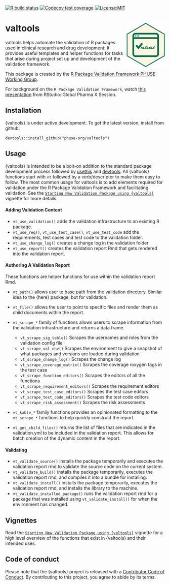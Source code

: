 <!-- badges: start -->
  [![R build status](https://github.com/phuse-org/valtools/workflows/R-CMD-check/badge.svg)](https://github.com/phuse-org/valtools/actions)
  [![Codecov test coverage](https://codecov.io/gh/phuse-org/valtools/branch/main/graph/badge.svg)](https://codecov.io/gh/phuse-org/valtools?branch=main)
  [![License:MIT](https://img.shields.io/badge/License-MIT-yellow.svg)](https://opensource.org/licenses/MIT)
<!-- badges: end -->

# valtools <img src='man/figures/logo.png' align="right" height="139" />

valtools helps automate the validation of R packages used in clinical research and drug development:
It provides useful templates and helper functions for tasks that arise during project set up and development
of the validation framework.


This package is created by the [R Package Validation Framework PHUSE Working Group](https://advance.phuse.global/display/WEL/R+Package+Validation+Framework).

For background on the `R Package Validation Framework`, watch [this presentation](https://www.rstudio.com/resources/rstudioglobal-2021/r-package-validation-framework/) from RStudio::Global Pharma X Session.


## Installation

{valtools} is under active development. To get the latest version, install from github:

```
devtools::install_github("phuse-org/valtools")
```

## Usage

{valtools} is intended to be a bolt-on addition to the standard package development process followed by [usethis](usethis.r-lib.org) and [devtools](https://devtools.r-lib.org/). All {valtools} functions start with `vt` followed by a verb/descriptor to make them easy to follow. 
The most common usage for valtools is to add elements required for validation under the R Package Validation Framework and facilitating validation. See the [`Starting New Validation Package using {valtools}`](vignettes/starting-validated-package.Rmd) vignette for more details.

#### Adding Validation Content

- `vt_use_validation()` adds the validation infrastructure to an existing R package.
- `vt_use_req()`, `vt_use_test_case()`, `vt_use_test_code` add the requirements, test cases and test code to the validation folder.
- `vt_use_change_log()` creates a change log in the validation folder
- `vt_use_report()` creates the validation report Rmd that gets rendered into the validation report.

#### Authoring A Validation Report

These functions are helper functions for use within the validation report Rmd.

-   `vt_path()` allows user to base path from the validation directory.  Similar idea to the {here} package, but for validation.
-   `vt_file()` allows the user to point to specific files and render them as child documents within the report.
-   `vt_scrape_*` family of functions allows users to scrape information from the validation infrastructure and returns a data.frame.

    - `vt_scrape_sig_table()` Scrapes the usernames and roles from the validation config file
    - `vt_scrape_val_env()` Scrapes the environment to give a snapshot of what packages and versions are loaded during validation   
    - `vt_scrape_change_log()` Scrapes the change log
    - `vt_scrape_coverage_matrix()` Scrapes the coverage roxygen tags in the test case
    - `vt_scrape_function_editors()` Scrapes the editors of all the functions
    - `vt_scrape_requirement_editors()` Scrapes the requirement editors
    - `vt_scrape_test_case_editors()` Scrapes the test case editors
    - `vt_scrape_test_code_editors()` Scrapes the test code editors   
    - `vt_scrape_risk_assessment()` Scrapes the risk assessments

-   `vt_kable_*` family functions provides an opinionated formatting to
    the `vt_scrape_*` functions to help quickly construct the report.
-   `vt_get_child_files()` returns the list of files that are indicated
    in the validation.yml to be included in the validation report. This
    allows for batch creation of the dynamic content in the report.

#### Validating

- `vt_validate_source()` installs the package temporarily and executes the validation report rmd to validate the source code on the current system.
- `vt_validate_build()` installs the package temporarily, executes the validation report rmd, and compiles it into a bundle for installing.
- `vt_validate_install()` installs the package temporarily, executes the validation report rmd, and installs the library to the machine.
- `vt_validate_installed_package()` runs the validation report rmd for a package that was installed using `vt_validate_install()` for when the environment has changed.

## Vignettes

Read the [`Starting New Validation Package using {valtools}`](vignettes/starting-validated-package.Rmd) vignette for a high level overview of the functions that exist in {valtools} and their intended uses.

## Code of conduct

Please note that the {valtools} project is released with a [Contributor Code of Conduct](CONDUCT.md). By contributing to this project, you agree to abide by its terms.


